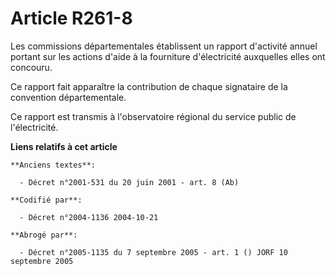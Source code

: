 # Article R261-8

Les commissions départementales établissent un rapport d'activité annuel portant sur les actions d'aide à la fourniture
d'électricité auxquelles elles ont concouru.

Ce rapport fait apparaître la contribution de chaque signataire de la convention départementale.

Ce rapport est transmis à l'observatoire régional du service public de l'électricité.

**Liens relatifs à cet article**

	**Anciens textes**:

	  - Décret n°2001-531 du 20 juin 2001 - art. 8 (Ab)

	**Codifié par**:

	  - Décret n°2004-1136 2004-10-21

	**Abrogé par**:

	  - Décret n°2005-1135 du 7 septembre 2005 - art. 1 () JORF 10 septembre 2005
